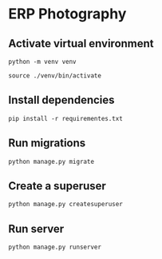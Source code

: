 # ERP Photography

## Activate virtual environment

`python -m venv venv`

`source ./venv/bin/activate`

## Install dependencies

`pip install -r requirementes.txt`

## Run migrations

`python manage.py migrate`

## Create a superuser

`python manage.py createsuperuser`

## Run server

`python manage.py runserver`